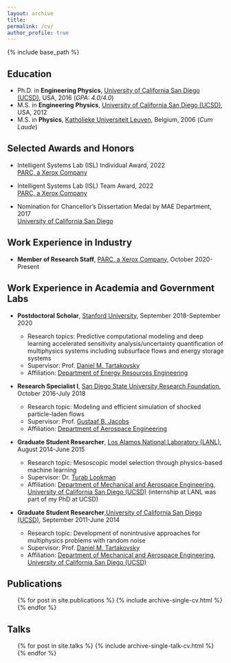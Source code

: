 ```yaml
---
layout: archive
title: 
permalink: /cv/
author_profile: true
---
```


{% include base_path %}

## Education

* Ph.D. in **Engineering Physics**, [University of California San Diego (UCSD)](https://ucsd.edu/), USA, 2016 (*GPA: 4.0/4.0*)
* M.S. in **Engineering Physics**, [University of California San Diego (UCSD)](https://ucsd.edu/), USA, 2012
* M.S. in **Physics**, [Katholieke Universiteit Leuven](https://www.kuleuven.be/english/), Belgium, 2006 (*Cum Laude*)

## Selected Awards and Honors

* Intelligent Systems Lab (ISL) Individual Award, 2022
  <br>[PARC, a Xerox Company](https://www.parc.com/)   

* Intelligent Systems Lab (ISL) Team Award, 2022
  <br>[PARC, a Xerox Company](https://www.parc.com/)   

* Nomination for Chancellor’s Dissertation Medal by MAE Department, 2017
  <br>[University of California San Diego](https://ucsd.edu/)

<!---* College of Engineering Dean's Fellowship, 2009-2010  
  <br>[University of Michigan Ann Arbor](https://umich.edu/)--->

## Work Experience in Industry

* **Member of Research Staff**, [PARC, a Xerox Company](https://www.parc.com), October 2020-Present
  
## Work Experience in Academia and Government Labs

* **Postdoctoral Scholar**, [Stanford University](https://www.stanford.edu), September 2018-September 2020
  * Research topics: Predictive computational modeling and deep learning accelerated sensitivity analysis/uncertainty quantification of multiphysics systems including subsurface flows and energy storage systems
  * Supervisor: Prof. [Daniel M. Tartakovsky](https://profiles.stanford.edu/daniel-tartakovsky)
  * Affiliation: [Department of Energy Resources Engineering](https://earth.stanford.edu/ere)

* **Research Specialist I**, [San Diego State University Research Foundation](https://www.foundation.sdsu.edu/), October 2016-July 2018
  * Research topic: Modeling and efficient simulation of shocked particle-laden flows
  * Supervisor: Prof. [Gustaaf B, Jacobs](http://attila.sdsu.edu/~jacobs/index.html)
  * Affiliation: [Department of Aerospace Engineering](https://aerospace.sdsu.edu/)
  
* **Graduate Student Researcher**, [Los Alamos National Laboratory (LANL)](https://www.lanl.gov/), August 2014-June 2015
  * Research topic: Mesoscopic model selection through physics-based machine learning
  * Supervisor: Dr. [Turab Lookman](https://www.linkedin.com/in/turab-lookman-31277b4)
  * Affiliation: [Department of Mechanical and Aerospace Engineering](http://maeweb.ucsd.edu/), [University of California San Diego (UCSD)](https://ucsd.edu/) (internship at LANL was part of my PhD at UCSD) 

* **Graduate Student Researcher**,[University of California San Diego (UCSD)](https://ucsd.edu/), September 2011-June 2014
  * Research topic: Development of nonintrusive approaches for multiphysics problems with random noise
  * Supervisor: Prof. [Daniel M. Tartakovsky](https://profiles.stanford.edu/daniel-tartakovsky)
  * Affiliation: [Department of Mechanical and Aerospace Engineering](http://maeweb.ucsd.edu/), [University of California San Diego (UCSD)](https://ucsd.edu/) 

## Publications

  <ul>{% for post in site.publications %}
    {% include archive-single-cv.html %}
  {% endfor %}</ul>
  
## Talks

  <ul>{% for post in site.talks %}
    {% include archive-single-talk-cv.html %}
  {% endfor %}</ul>

<!---Teaching
======
  <ul>{% for post in site.teaching %}
    {% include archive-single-cv.html %}
  {% endfor %}</ul>
  
Service and leadership
======
* Currently signed in to 43 different slack teams --->
